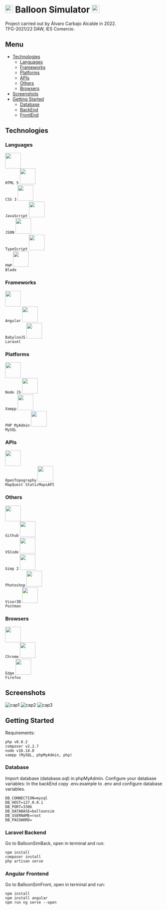 # <img height="25" src="https://github.com/AlvaroCarbajoAlcalde/TFG_2022/blob/main/icons/balloon.ico"> Balloon Simulator <img height="25" src="https://github.com/AlvaroCarbajoAlcalde/TFG_2022/blob/main/icons/balloon.ico">

Project carried out by Álvaro Carbajo Alcalde in 2022.<br>
TFG-2021/22 DAW, IES Comercio.

## Menu

- [Technologies](#Technologies)
    - [Languages](#Languages)
    - [Frameworks](#Frameworks)
    - [Platforms](#Platforms)
    - [APIs](#APIs)
    - [Others](#Others)
    - [Browsers](#Browsers)
- [Screenshots](#Screenshots)
- [Getting Started](#Getting-Started)
    - [Database](#Database)
    - [BackEnd](#Laravel)
    - [FrontEnd](#Angular)

## Technologies

### Languages

<code><img height="50" src="https://github.com/AlvaroCarbajoAlcalde/TFG_2022/blob/main/icons/html.png"> HTML 5</code>
<code><img height="50" src="https://github.com/AlvaroCarbajoAlcalde/TFG_2022/blob/main/icons/css.png"> CSS 3</code>
<code><img height="50" src="https://github.com/AlvaroCarbajoAlcalde/TFG_2022/blob/main/icons/js.png"> JavaScript</code>
<code><img height="50" src="https://github.com/AlvaroCarbajoAlcalde/TFG_2022/blob/main/icons/json.png"> JSON</code>
<code><img height="50" src="https://github.com/AlvaroCarbajoAlcalde/TFG_2022/blob/main/icons/typescript.png"> TypeScript</code>
<code><img height="50" src="https://github.com/AlvaroCarbajoAlcalde/TFG_2022/blob/main/icons/php.png"> PHP</code>
<code><img height="50" src="https://github.com/AlvaroCarbajoAlcalde/TFG_2022/blob/main/icons/blade.png"> Blade</code>

### Frameworks

<code><img height="50" src="https://github.com/AlvaroCarbajoAlcalde/TFG_2022/blob/main/icons/angular.png"> Angular</code>
<code><img height="50" src="https://github.com/AlvaroCarbajoAlcalde/TFG_2022/blob/main/icons/babylonjs.png"> BabylonJS</code>
<code><img height="50" src="https://github.com/AlvaroCarbajoAlcalde/TFG_2022/blob/main/icons/laravel.png"> Laravel</code>

### Platforms

<code><img height="50" src="https://github.com/AlvaroCarbajoAlcalde/TFG_2022/blob/main/icons/node.png"> Node JS</code>
<code><img height="50" src="https://github.com/AlvaroCarbajoAlcalde/TFG_2022/blob/main/icons/xampp.png"> Xampp</code>
<code><img height="50" src="https://github.com/AlvaroCarbajoAlcalde/TFG_2022/blob/main/icons/phpmyadmin.png"> PHP MyAdmin</code>
<code><img height="50" src="https://github.com/AlvaroCarbajoAlcalde/TFG_2022/blob/main/icons/mysql.jpg"> MySQL</code>

### APIs

<code><img height="50" src="https://github.com/AlvaroCarbajoAlcalde/TFG_2022/blob/main/icons/ot.png"> OpenTopography</code>
<code><img height="50" src="https://github.com/AlvaroCarbajoAlcalde/TFG_2022/blob/main/icons/mapquest.png"> MapQuest StaticMapsAPI</code>

### Others

<code><img height="50" src="https://github.com/AlvaroCarbajoAlcalde/TFG_2022/blob/main/icons/github.png"> Github</code>
<code><img height="50" src="https://github.com/AlvaroCarbajoAlcalde/TFG_2022/blob/main/icons/vscode.png"> VSCode</code>
<code><img height="50" src="https://github.com/AlvaroCarbajoAlcalde/TFG_2022/blob/main/icons/gimp.png"> Gimp 2</code>
<code><img height="50" src="https://github.com/AlvaroCarbajoAlcalde/TFG_2022/blob/main/icons/photoshop.png"> Photoshop</code>
<code><img height="50" src="https://github.com/AlvaroCarbajoAlcalde/TFG_2022/blob/main/icons/visor3d.png"> Visor3D</code>
<code><img height="50" src="https://github.com/AlvaroCarbajoAlcalde/TFG_2022/blob/main/icons/postman.png"> Postman</code>

### Browsers

<code><img height="50" src="https://github.com/AlvaroCarbajoAlcalde/TFG_2022/blob/main/icons/chrome.png"> Chrome</code>
<code><img height="50" src="https://github.com/AlvaroCarbajoAlcalde/TFG_2022/blob/main/icons/edge.png"> Edge</code>
<code><img height="50" src="https://github.com/AlvaroCarbajoAlcalde/TFG_2022/blob/main/icons/firefox.png"> Firefox</code>

## Screenshots

![cap1](https://github.com/AlvaroCarbajoAlcalde/TFG_2022/blob/main/screenshots/sc1.PNG)
![cap2](https://github.com/AlvaroCarbajoAlcalde/TFG_2022/blob/main/screenshots/sc3.PNG)
![cap3](https://github.com/AlvaroCarbajoAlcalde/TFG_2022/blob/main/screenshots/sc2.PNG)

## Getting Started

Requirements:
```
php v8.0.2
composer v2.2.7
node v16.14.0
xampp (MySQL, phpMyAdmin, php)
```

### Database
Import database (database.sql) in phpMyAdmin.
Configure your database variables: 
In the backEnd copy .env.example to .env and configure database variables.
```
DB_CONNECTION=mysql
DB_HOST=127.0.0.1
DB_PORT=3306
DB_DATABASE=balloonsim
DB_USERNAME=root
DB_PASSWORD=
```

### Laravel Backend
Go to BalloonSimBack, open in terminal and run:
```
npm install
composer install
php artisan serve
```

### Angular Frontend
Go to BalloonSimFront, open in terminal and run:
```
npm install
npm install angular
npm run ng serve --open
```
